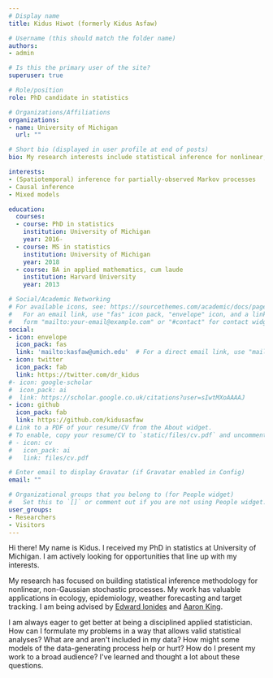```yaml
---
# Display name
title: Kidus Hiwot (formerly Kidus Asfaw)

# Username (this should match the folder name)
authors:
- admin

# Is this the primary user of the site?
superuser: true

# Role/position
role: PhD candidate in statistics

# Organizations/Affiliations
organizations:
- name: University of Michigan
  url: ""

# Short bio (displayed in user profile at end of posts)
bio: My research interests include statistical inference for nonlinear, non-Gaussian stochastic processes and epidemiological applications thereof.

interests:
- (Spatiotemporal) inference for partially-observed Markov processes
- Causal inference
- Mixed models

education:
  courses:
  - course: PhD in statistics
    institution: University of Michigan
    year: 2016-
  - course: MS in statistics
    institution: University of Michigan
    year: 2018
  - course: BA in applied mathematics, cum laude
    institution: Harvard University
    year: 2013

# Social/Academic Networking
# For available icons, see: https://sourcethemes.com/academic/docs/page-builder/#icons
#   For an email link, use "fas" icon pack, "envelope" icon, and a link in the
#   form "mailto:your-email@example.com" or "#contact" for contact widget.
social:
- icon: envelope
  icon_pack: fas
  link: 'mailto:kasfaw@umich.edu'  # For a direct email link, use "mailto:test@example.org".
- icon: twitter
  icon_pack: fab
  link: https://twitter.com/dr_kidus
#- icon: google-scholar
#  icon_pack: ai
#  link: https://scholar.google.co.uk/citations?user=sIwtMXoAAAAJ
- icon: github
  icon_pack: fab
  link: https://github.com/kidusasfaw
# Link to a PDF of your resume/CV from the About widget.
# To enable, copy your resume/CV to `static/files/cv.pdf` and uncomment the lines below.
# - icon: cv
#   icon_pack: ai
#   link: files/cv.pdf

# Enter email to display Gravatar (if Gravatar enabled in Config)
email: ""

# Organizational groups that you belong to (for People widget)
#   Set this to `[]` or comment out if you are not using People widget.
user_groups:
- Researchers
- Visitors
---
```


Hi there! My name is Kidus. I received my PhD in statistics at University of Michigan. I am actively looking for opportunities that line up with my interests.

My research has focused on building statistical inference methodology for nonlinear, non-Gaussian stochastic processes. My work has valuable applications in ecology, epidemiology, weather forecasting and target tracking. I am being advised by [Edward Ionides](https://dept.stat.lsa.umich.edu/~ionides/) and [Aaron King](https://kinglab.eeb.lsa.umich.edu/king/).

I am always eager to get better at being a disciplined applied statistician. How can I formulate my problems in a way that allows valid statistical analyses? What are and aren't included in my data? How might some models of the data-generating process help or hurt? How do I present my work to a broad audience? I've learned and thought a lot about these questions.
